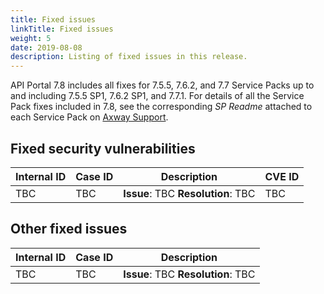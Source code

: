 ```yaml
---
title: Fixed issues
linkTitle: Fixed issues
weight: 5
date: 2019-08-08
description: Listing of fixed issues in this release.
---
```


<!-- TODO Update this statement with the versions and SP numbers for 7.8 -->

API Portal 7.8 includes all fixes for 7.5.5, 7.6.2, and 7.7 Service Packs up to and including 7.5.5 SP1, 7.6.2 SP1, and 7.7.1. For details of all the Service Pack fixes included in 7.8, see the corresponding _SP Readme_ attached to each Service Pack on [Axway Support](https://support.axway.com).

## Fixed security vulnerabilities

<!-- TODO copy and paste the list from confluence -->

|Internal ID |Case ID |Description |CVE ID|
|--------- |--- |--- |--- |
|TBC |TBC |**Issue**: TBC **Resolution**: TBC| TBC |
  
## Other fixed issues

<!-- TODO copy and paste the list from confluence -->

|Internal ID |Case ID  |Description |
|--- |--- |--- |
|TBC |TBC |**Issue**: TBC **Resolution**: TBC| TBC |
